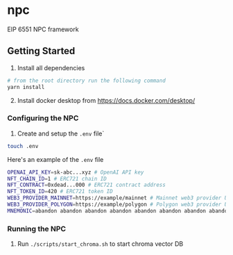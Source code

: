# npc
EIP 6551 NPC framework

## Getting Started
1. Install all dependencies
```bash
# from the root directory run the following command
yarn install
```
2. Install docker desktop from https://docs.docker.com/desktop/

### Configuring the NPC
1. Create and setup the `.env` file`
```bash
touch .env
```
Here's an example of the `.env` file
```bash
OPENAI_API_KEY=sk-abc...xyz # OpenAI API key
NFT_CHAIN_ID=1 # ERC721 chain ID
NFT_CONTRACT=0xdead...000 # ERC721 contract address
NFT_TOKEN_ID=420 # ERC721 token ID
WEB3_PROVIDER_MAINNET=https://example/mainnet # Mainnet web3 provider URL
WEB3_PROVIDER_POLYGON=https://example/polygon # Polygon web3 provider URL
MNEMONIC=abandon abandon abandon abandon abandon abandon abandon abandon abandon abandon abandon about # 12 word mnemonic
```

### Running the NPC
1. Run `./scripts/start_chroma.sh` to start chroma vector DB
